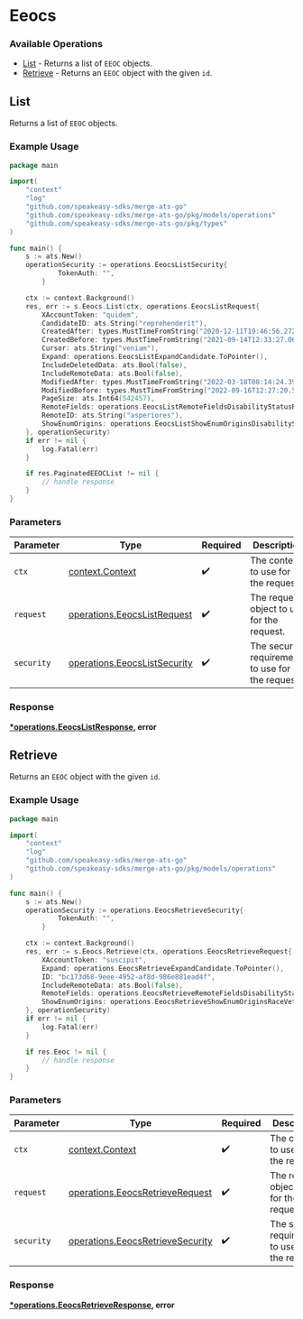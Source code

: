 # Eeocs

### Available Operations

* [List](#list) - Returns a list of `EEOC` objects.
* [Retrieve](#retrieve) - Returns an `EEOC` object with the given `id`.

## List

Returns a list of `EEOC` objects.

### Example Usage

```go
package main

import(
	"context"
	"log"
	"github.com/speakeasy-sdks/merge-ats-go"
	"github.com/speakeasy-sdks/merge-ats-go/pkg/models/operations"
	"github.com/speakeasy-sdks/merge-ats-go/pkg/types"
)

func main() {
    s := ats.New()
    operationSecurity := operations.EeocsListSecurity{
            TokenAuth: "",
        }

    ctx := context.Background()
    res, err := s.Eeocs.List(ctx, operations.EeocsListRequest{
        XAccountToken: "quidem",
        CandidateID: ats.String("reprehenderit"),
        CreatedAfter: types.MustTimeFromString("2020-12-11T19:46:56.272Z"),
        CreatedBefore: types.MustTimeFromString("2021-09-14T12:33:27.065Z"),
        Cursor: ats.String("veniam"),
        Expand: operations.EeocsListExpandCandidate.ToPointer(),
        IncludeDeletedData: ats.Bool(false),
        IncludeRemoteData: ats.Bool(false),
        ModifiedAfter: types.MustTimeFromString("2022-03-18T08:14:24.399Z"),
        ModifiedBefore: types.MustTimeFromString("2022-09-16T12:27:20.507Z"),
        PageSize: ats.Int64(542457),
        RemoteFields: operations.EeocsListRemoteFieldsDisabilityStatusRaceVeteranStatus.ToPointer(),
        RemoteID: ats.String("asperiores"),
        ShowEnumOrigins: operations.EeocsListShowEnumOriginsDisabilityStatusVeteranStatus.ToPointer(),
    }, operationSecurity)
    if err != nil {
        log.Fatal(err)
    }

    if res.PaginatedEEOCList != nil {
        // handle response
    }
}
```

### Parameters

| Parameter                                                                    | Type                                                                         | Required                                                                     | Description                                                                  |
| ---------------------------------------------------------------------------- | ---------------------------------------------------------------------------- | ---------------------------------------------------------------------------- | ---------------------------------------------------------------------------- |
| `ctx`                                                                        | [context.Context](https://pkg.go.dev/context#Context)                        | :heavy_check_mark:                                                           | The context to use for the request.                                          |
| `request`                                                                    | [operations.EeocsListRequest](../../models/operations/eeocslistrequest.md)   | :heavy_check_mark:                                                           | The request object to use for the request.                                   |
| `security`                                                                   | [operations.EeocsListSecurity](../../models/operations/eeocslistsecurity.md) | :heavy_check_mark:                                                           | The security requirements to use for the request.                            |


### Response

**[*operations.EeocsListResponse](../../models/operations/eeocslistresponse.md), error**


## Retrieve

Returns an `EEOC` object with the given `id`.

### Example Usage

```go
package main

import(
	"context"
	"log"
	"github.com/speakeasy-sdks/merge-ats-go"
	"github.com/speakeasy-sdks/merge-ats-go/pkg/models/operations"
)

func main() {
    s := ats.New()
    operationSecurity := operations.EeocsRetrieveSecurity{
            TokenAuth: "",
        }

    ctx := context.Background()
    res, err := s.Eeocs.Retrieve(ctx, operations.EeocsRetrieveRequest{
        XAccountToken: "suscipit",
        Expand: operations.EeocsRetrieveExpandCandidate.ToPointer(),
        ID: "bc173d68-9eee-4952-af8d-986e881ead4f",
        IncludeRemoteData: ats.Bool(false),
        RemoteFields: operations.EeocsRetrieveRemoteFieldsDisabilityStatus.ToPointer(),
        ShowEnumOrigins: operations.EeocsRetrieveShowEnumOriginsRaceVeteranStatus.ToPointer(),
    }, operationSecurity)
    if err != nil {
        log.Fatal(err)
    }

    if res.Eeoc != nil {
        // handle response
    }
}
```

### Parameters

| Parameter                                                                            | Type                                                                                 | Required                                                                             | Description                                                                          |
| ------------------------------------------------------------------------------------ | ------------------------------------------------------------------------------------ | ------------------------------------------------------------------------------------ | ------------------------------------------------------------------------------------ |
| `ctx`                                                                                | [context.Context](https://pkg.go.dev/context#Context)                                | :heavy_check_mark:                                                                   | The context to use for the request.                                                  |
| `request`                                                                            | [operations.EeocsRetrieveRequest](../../models/operations/eeocsretrieverequest.md)   | :heavy_check_mark:                                                                   | The request object to use for the request.                                           |
| `security`                                                                           | [operations.EeocsRetrieveSecurity](../../models/operations/eeocsretrievesecurity.md) | :heavy_check_mark:                                                                   | The security requirements to use for the request.                                    |


### Response

**[*operations.EeocsRetrieveResponse](../../models/operations/eeocsretrieveresponse.md), error**

